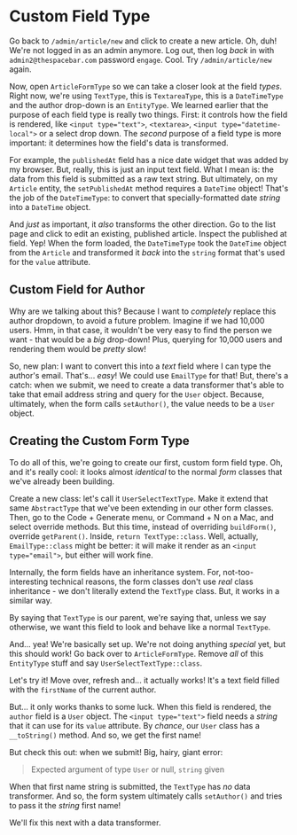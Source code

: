 # Custom Field Type

Go back to `/admin/article/new` and click to create a new article. Oh, duh! We're
not logged in as an admin anymore. Log out, then log *back* in with
`admin2@thespacebar.com` password `engage`. Cool. Try `/admin/article/new` again.

Now, open `ArticleFormType` so we can take a closer look at the field *types*.
Right now, we're using `TextType`, this is `TextareaType`, this is a `DateTimeType`
and the author drop-down is an `EntityType`. We learned earlier that the purpose
of each field type is really two things. First: it controls how the field is rendered,
like `<input type="text">`, `<textarea>`, `<input type="datetime-local">` or a select
drop down. The *second* purpose of a field type is more important: it determines
how the field's data is transformed.

For example, the `publishedAt` field has a nice date widget that was added by my
browser. But, really, this is just an input text field. What I mean is: the data
from this field is submitted as a raw text string. But ultimately, on my `Article`
entity, the `setPublishedAt` method requires a `DateTime` object! That's the job
of the `DateTimeType`: to convert that specially-formatted date *string* into a
`DateTime` object.

And *just* as important, it *also* transforms the other direction. Go to the list
page and click to edit an existing, published article. Inspect the published at
field. Yep! When the form loaded, the `DateTimeType` took the `DateTime` object
from the `Article` and transformed it *back* into the `string` format that's used
for the `value` attribute.

## Custom Field for Author

Why are we talking about this? Because I want to *completely* replace this author
dropdown, to avoid a future problem. Imagine if we had 10,000 users. Hmm, in that
case, it wouldn't be very easy to find the person we want - that would be a *big*
drop-down! Plus, querying for 10,000 users and rendering them would be *pretty* slow!

So, new plan: I want to convert this into a *text* field where I can type the
author's email. That's... *easy*! We could use `EmailType` for that! But, there's
a catch: when we submit, we need to create a data transformer that's able to take
that email address string and query for the `User` object. Because, ultimately, when
the form calls `setAuthor()`, the value needs to be a `User` object.

## Creating the Custom Form Type

To do all of this, we're going to create our first, custom form field type. Oh, and
it's really cool: it looks almost *identical* to the normal *form* classes that we've
already been building.

Create a new class: let's call it `UserSelectTextType`. Make it extend that same
`AbstractType` that we've been extending in our other form classes. Then, go to
the Code + Generate menu, or Command + N on a Mac, and select override methods.
But this time, instead of overriding `buildForm()`, override `getParent()`. Inside,
`return TextType::class`. Well, actually, `EmailType::class` might be better: it
will make it render as an `<input type="email">`, but either will work fine.

Internally, the form fields have an inheritance system. For, not-too-interesting
technical reasons, the form classes don't use *real* class inheritance - we don't
literally extend the `TextType` class. But, it works in a similar way.

By saying that `TextType` is our parent, we're saying that, unless we say otherwise,
we want this field to look and behave like a normal `TextType`.

And... yea! We're basically set up. We're not doing anything *special* yet, but
this should work! Go back over to `ArticleFormType`. Remove *all* of this
`EntityType` stuff and say `UserSelectTextType::class`.

Let's try it! Move over, refresh and... it actually works! It's a text field filled
with the `firstName` of the current author.

But... it only works thanks to some luck. When this field is rendered, the `author`
field is a `User` object. The `<input type="text">` field needs a *string* that
it can use for its `value` attribute. By *chance*, our `User` class has a
`__toString()` method. And so, we get the first name!

But check this out: when we submit! Big, hairy, giant error:

> Expected argument of type `User` or null, `string` given

When that first name string is submitted, the `TextType` has *no* data transformer.
And so, the form system ultimately calls `setAuthor()` and tries to pass it the
*string* first name!

We'll fix this next with a data transformer.
